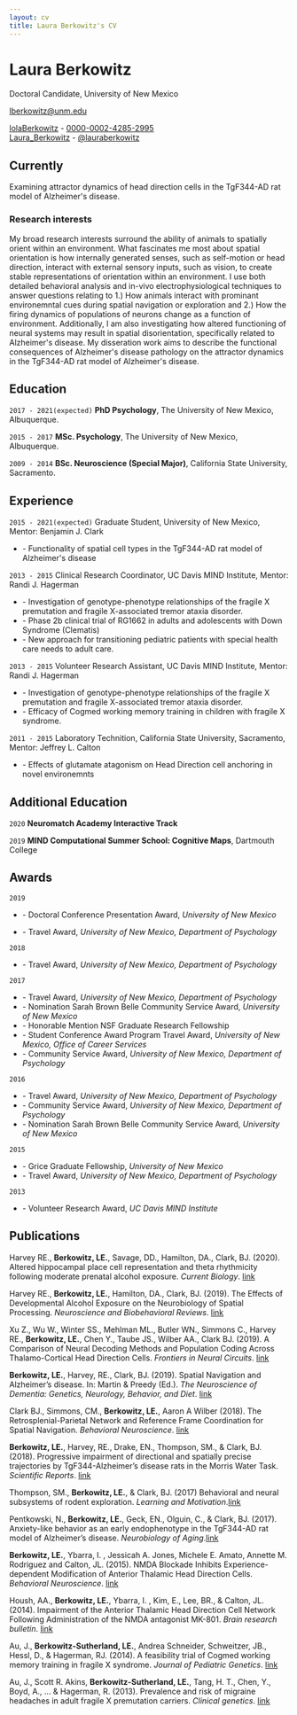 ```yaml
---
layout: cv
title: Laura Berkowitz's CV
---
```

# Laura Berkowitz 
Doctoral Candidate, University of New Mexico

<a href="lberkowitz@unm.edu">lberkowitz@unm.edu</a>
<div id="webaddress">
  <a href="https://github.com/lolaBerkowitz"><i class="fab fa-github"></i> lolaBerkowitz</a> -  
  <a href="https://orcid.org/0000-0002-4285-2995"><i class="ai ai-orcid"></i> 0000-0002-4285-2995</a> <br/>
  <a href="https://www.researchgate.net/profile/Laura_Berkowitz"><i class="ai ai-researchgate"></i> Laura_Berkowitz</a> - 
  <a href="https://twitter.com/lauraberkowitz"><i class="fab fa-twitter"></i> @lauraberkowitz</a>
</div>


## Currently

Examining attractor dynamics of head direction cells in the TgF344-AD rat model of Alzheimer's disease.

### Research interests

My broad research interests surround the ability of animals to spatially orient within an environment. What fascinates me most about spatial orientation is how internally generated senses, such as self-motion or head direction, interact with external sensory inputs, such as vision, to create stable representations of orientation within an environment. I use both detailed behavioral analysis and in-vivo electrophysiological techniques to answer questions relating to 1.) How animals interact with prominant environemntal cues during spatial navigation or exploration and 2.) How the firing dynamics of populations of neurons change as a function of environment. Additionally, I am also investigating how altered functioning of neural systems may result in spatial disorientation, specifically related to Alzheimer's disease.  My disseration work aims to describe the functional consequences of Alzheimer's disease pathology on the attractor dynamics in the TgF344-AD rat model of Alzheimer's disease. 

## Education

`2017 - 2021(expected)`
**PhD Psychology**, The University of New Mexico, Albuquerque.

`2015 - 2017`
**MSc. Psychology**, The University of New Mexico, Albuquerque.

`2009 - 2014`
**BSc. Neuroscience (Special Major)**, California State University, Sacramento.

## Experience 
`2015 - 2021(expected)`
Graduate Student, University of New Mexico, Mentor: Benjamin J. Clark
- \- Functionality of spatial cell types in the TgF344-AD rat model of Alzheimer's disease

`2013 - 2015`
Clinical Research Coordinator, UC Davis MIND Institute, Mentor: Randi J. Hagerman
- \- Investigation of genotype-phenotype relationships of the fragile X premutation and fragile X-associated tremor ataxia disorder. 
- \- Phase 2b clinical trial of RG1662 in adults and adolescents with Down Syndrome (Clematis)
- \- New approach for transitioning pediatric patients with special health care needs to adult care.  
 

`2013 - 2015`
Volunteer Research Assistant, UC Davis MIND Institute, Mentor: Randi J. Hagerman
- \- Investigation of genotype-phenotype relationships of the fragile X premutation and fragile X-associated tremor ataxia disorder. 
- \- Efficacy of Cogmed working memory training in children with fragile X syndrome. 

`2011 - 2015`
Laboratory Technition, California State University, Sacramento, Mentor: Jeffrey L. Calton
- \- Effects of glutamate atagonism on Head Direction cell anchoring in novel environemnts  




## Additional Education 

`2020`
**Neuromatch Academy Interactive Track**

`2019`
**MIND Computational Summer School: Cognitive Maps**, Dartmouth College

## Awards

`2019`
- \- Doctoral Conference Presentation Award, *University of New Mexico*

- \- Travel Award, *University of New Mexico, Department of Psychology*

`2018` 
- \- Travel Award, *University of New Mexico, Department of Psychology*

`2017`
- \- Travel Award, *University of New Mexico, Department of Psychology*
- \- Nomination Sarah Brown Belle Community Service Award, *University of New Mexico*
- \- Honorable Mention NSF Graduate Research Fellowship
- \- Student Conference Award Program Travel Award, *University of New Mexico, Office of Career Services*
- \- Community Service Award, *University of New Mexico, Department of Psychology*


`2016` 	
- \- Travel Award, *University of New Mexico, Department of Psychology*
- \- Community Service Award, *University of New Mexico, Department of Psychology*
- \- Nomination Sarah Brown Belle Community Service Award, *University of New Mexico*

`2015`
- \- Grice Graduate Fellowship, *University of New Mexico*
- \- Travel Award, *University of New Mexico, Department of Psychology*

`2013`
- \- Volunteer Research Award, *UC Davis MIND Institute*



## Publications

<!-- A list is also available [online](https://scholar.google.com/citations?user=vJlkbHUAAAAJ&hl=en) -->

Harvey RE., **Berkowitz, LE.**, Savage, DD., Hamilton, DA., Clark, BJ. (2020). Altered hippocampal place cell representation and theta rhythmicity following moderate prenatal alcohol exposure. *Current Biology*. [link]()

Harvey RE., **Berkowitz, LE.**, Hamilton, DA., Clark, BJ. (2019). The Effects of Developmental Alcohol Exposure on the Neurobiology of Spatial Processing. *Neuroscience and Biobehavioral Reviews*. [link]()

Xu Z., Wu W., Winter SS., Mehlman ML., Butler WN., Simmons C., Harvey RE., **Berkowitz, LE.**, Chen Y., Taube JS., Wilber AA., Clark BJ. (2019). A Comparison of Neural Decoding Methods and Population Coding Across Thalamo-Cortical Head Direction Cells. *Frontiers in Neural Circuits*. [link]()

**Berkowitz, LE.**, Harvey, RE., Clark, BJ. (2019). Spatial Navigation and Alzheimer’s disease. In: Martin & Preedy (Ed.). *The Neuroscience of Dementia: Genetics, Neurology, Behavior, and Diet*. [link]()

Clark BJ., Simmons, CM., **Berkowitz, LE.**, Aaron A Wilber (2018). The Retrosplenial-Parietal Network and Reference Frame Coordination for Spatial Navigation. *Behavioral Neuroscience*. [link]()

**Berkowitz, LE.**, Harvey, RE., Drake, EN., Thompson, SM., & Clark, BJ. (2018). Progressive impairment of directional and spatially precise trajectories by TgF344-Alzheimer’s disease rats in the Morris Water Task. *Scientific Reports*. [link]()

Thompson, SM., **Berkowitz, LE.**, & Clark, BJ. (2017) Behavioral and neural subsystems of rodent exploration. *Learning and Motivation*.[link]()

Pentkowski, N., **Berkowitz, LE.**, Geck, EN., Olguin, C., & Clark, BJ. (2017). Anxiety-like behavior as an early endophenotype in the TgF344-AD rat model of Alzheimer’s disease. *Neurobiology of Aging*.[link]()

**Berkowitz, LE.**, Ybarra, I. , Jessicah A. Jones, Michele E. Amato, Annette M. Rodriguez and Calton, JL. (2015). NMDA Blockade Inhibits Experience-dependent Modification of Anterior Thalamic Head Direction Cells. *Behavioral Neuroscience*. [link]()

Housh, AA., **Berkowitz, LE.**, Ybarra, I. , Kim, E., Lee, BR., & Calton, JL. (2014). Impairment of the Anterior Thalamic Head Direction Cell Network Following Administration of the NMDA antagonist MK-801. *Brain research bulletin*. [link]()

Au, J., **Berkowitz-Sutherland, LE.**, Andrea Schneider, Schweitzer, JB., Hessl, D., & Hagerman, RJ. (2014). A feasibility trial of Cogmed working memory training in fragile X syndrome. *Journal of Pediatric Genetics*. [link]()

Au, J., Scott R. Akins, **Berkowitz-Sutherland, LE.**, Tang, H. T., Chen, Y., Boyd, A., ... & Hagerman, R. (2013). Prevalence and risk of migraine headaches in adult fragile X premutation carriers. *Clinical genetics*. [link]()



<!-- ### Footer

Last updated: May 2013 -->


